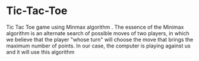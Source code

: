 # Tic-Tac-Toe
Tic Tac Toe game using Minmax algorithm . 
The essence of the Minimax algorithm is an alternate search of possible moves of two players, in which we believe that the player "whose turn" will choose the move that brings the maximum number of points.
In our case, the computer is playing against us and it will use this algorithm
